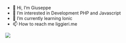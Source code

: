 - 👋 Hi, I’m Giuseppe
- 👀 I’m interested in Development PHP and Javascript
- 🌱 I’m currently learning Ionic
- 📫 How to reach me liggieri.me


[![](https://visitcount.itsvg.in/api?id=my0nese&label=Profile%20Views&icon=7&pretty=false)](https://visitcount.itsvg.in)

<!---
my0nese/my0nese is a ✨ special ✨ repository because its `README.md` (this file) appears on your GitHub profile.
You can click the Preview link to take a look at your changes.
--->
